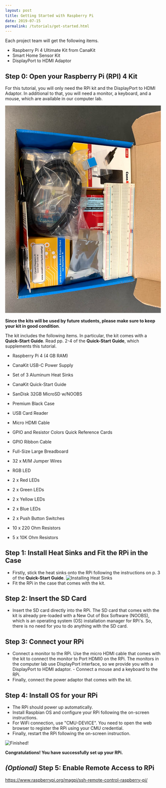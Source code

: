 ```yaml
---
layout: post
title: Getting Started with Raspberry Pi
date: 2019-07-15
permalink: /tutorials/get-started.html
---
```


Each project team will get the following items.

- Raspberry Pi 4 Ultimate Kit from CanaKit
- Smart Home Sensor Kit
- DisplayPort to HDMI Adaptor


## Step 0: Open your Raspberry Pi (RPI) 4 Kit
For this tutorial, you will only need the RPi kit and the DisplayPort to HDMI Adaptor. In additional to that, you will need a monitor, a keyboard, and a mouse, which are available in our computer lab. 

![RPi 4 Ultimate Kit from CanaKit](/assets/canakit.jpg)

**Since the kits will be used by future students, please make sure to keep your kit in good condition**.  
 
The kit includes the following items. In particular, the kit comes with a **Quick-Start Guide**. Read pp. 2-4 of the **Quick-Start Guide**, which supplements this tutorial.

- Raspberry Pi 4 (4 GB RAM)
- CanaKit USB-C Power Supply
- Set of 3 Aluminum Heat Sinks
- CanaKit Quick-Start Guide
- SanDisk 32GB MicroSD w/NOOBS
- Premium Black Case
- USB Card Reader
- Micro HDMI Cable

- GPIO and Resistor Colors Quick Reference Cards
- GPIO Ribbon Cable
- Full-Size Large Breadboard
- 32 x M/M Jumper Wires
- RGB LED
- 2 x Red LEDs
- 2 x Green LEDs
- 2 x Yellow LEDs
- 2 x Blue LEDs
- 2 x Push Button Switches
- 10 x 220 Ohm Resistors
- 5 x 10K Ohm Resistors

## Step 1: Install Heat Sinks and Fit the RPi in the Case

- Firstly, stick the heat sinks onto the RPi following the instructions on p. 3 of the **Quick-Start Guide**.
![Installing Heat Sinks](/12740/assets/heatsink.jpg)
- Fit the RPi in the case that comes with the kit.

## Step 2: Insert the SD Card
- Insert the SD card directly into the RPi. The SD card that comes with the kit is already pre-loaded with a New Out of Box Software (NOOBS), which is an operating system (OS) installation manager for RPi's. So, there is no need for you to do anything with the SD card.

## Step 3: Connect your RPi 
- Connect a monitor to the RPi. Use the micro HDMI cable that comes with the kit to connect the monitor to Port HDMI0 on the RPi. The monitors in the computer lab use DisplayPort interface, so we provide you with a DisplayPort to HDMI adaptor. - Connect a mouse and a keyboard to the RPi.
- Finally, connect the power adaptor that comes with the kit. 


## Step 4: Install OS for your RPi
- The RPi should power up automatically.
- Install Raspbian OS and configure your RPi following the on-screen instructions. 
- For WiFi connection, use "CMU-DEVICE". You need to open the web browser to register the RPi using your CMU credential. 
- Finally, restart the RPi following the on-screen instruction. 

![Finished!](/12740/assets/connection.jpg)

**Congratulations! You have successfully set up your RPi.** 

## *(Optional)* Step 5: Enable Remote Access to RPi





https://www.raspberrypi.org/magpi/ssh-remote-control-raspberry-pi/





